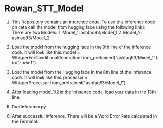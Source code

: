 # Rowan_STT_Model

1. This Repository contains an Inference code. To use this inference code on data call the model from hugging face using the following links:
         There are two Models:
             1. Model_1: ashfaq93/Model_1
             2. Model_2: ashfaq93/Model_2
                
2. Load the model from the hugging face in the 9th line of the Inference code. It will look like this:
    model = WhisperForConditionalGeneration.from_pretrained("ashfaq93/Model_1").to("cuda:1")
    
3. Load the model from the Hugging face in the 8th line of the Inference code. It will look like this: 
    processor = WhisperProcessor.from_pretrained("ashfaq93/Model_1")
    
4. After loading model_1/2 in the inference code, load your data in the 13th line.
5. Run Inference.py
6. After successful inference. There will be a Word Error Rate calculated in the Terminal.

